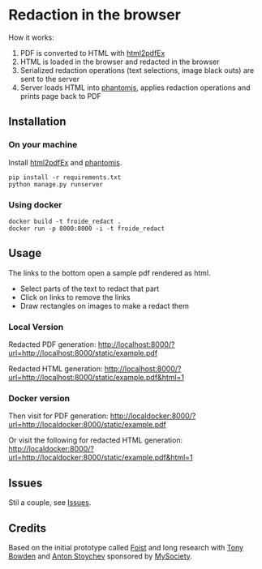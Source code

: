 # Redaction in the browser

How it works:

1. PDF is converted to HTML with [html2pdfEx](https://coolwanglu.github.io/pdf2htmlEX/)
2. HTML is loaded in the browser and redacted in the browser
3. Serialized redaction operations (text selections, image black outs) are sent to the server
4. Server loads HTML into [phantomjs](http://phantomjs.org/), applies redaction operations and prints page back to PDF

## Installation

### On your machine

Install [html2pdfEx](https://coolwanglu.github.io/pdf2htmlEX/) and [phantomjs](http://phantomjs.org/).

    pip install -r requirements.txt
    python manage.py runserver

### Using docker

    docker build -t froide_redact .
    docker run -p 8000:8000 -i -t froide_redact


## Usage

The links to the bottom open a sample pdf rendered as html.

- Select parts of the text to redact that part
- Click on links to remove the links
- Draw rectangles on images to make a redact them

### Local Version

Redacted PDF generation:
<http://localhost:8000/?url=http://localhost:8000/static/example.pdf>

Redacted HTML generation:
<http://localhost:8000/?url=http://localhost:8000/static/example.pdf&html=1>

### Docker version

Then visit for PDF generation:
<http://localdocker:8000/?url=http://localdocker:8000/static/example.pdf>

Or visit the following for redacted HTML generation:
<http://localdocker:8000/?url=http://localdocker:8000/static/example.pdf&html=1>


## Issues

Stil a couple, see [Issues](https://github.com/stefanw/froide-redact/issues).


## Credits

Based on the initial prototype called [Foist](https://github.com/obshtestvo/foist) and long research with [Tony Bowden](https://github.com/tmtmtmtm) and [Anton Stoychev](https://github.com/antitoxic) sponsored by [MySociety](https://www.mysociety.org/).

